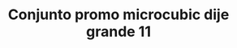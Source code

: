 ---
title: Conjunto promo microcubic dije grande 11
date: 
draft: false

# descripcion
description : Conjunto de cadena y dije con microcubic. Largo de cadena 40, 45 o 50 cm a elección

materials: Plata 925

color: 

dimensions: 

code: 06-26-0729

type: "Conjuntos"

categories: []

price: $6.180,00

price_eftvo: $5.250,00

# Images
# first image will be shown in the product page
images:
  # - image: "images/path_to_image"
  # La ubicacion de las imagenes es imagenes/Conjuntos/Conjuntos.Cadena y Dije/06-26-0729-conjunto-promo-microcubic-dije-grande-11
  - image: "./images/conjuntos/cadena_y_dije/06-26-0729-conjunto-promo-microcubic-dije-grande-11.jpg"
---